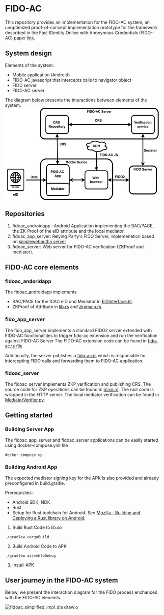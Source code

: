 # FIDO-AC

This repository provides an implementation for the FIDO-AC system, an unoptimized proof-of-concept implementation prototype for the framework described in the Fast IDentity Online with Anonymous Credentials (FIDO-AC) paper [link](http://arxiv.org/abs/2305.16758).

## System design

Elements of the system:
* Mobile application (Android)
* FIDO-AC javascript that intercepts calls to navigator object
* FIDO server
* FIDO-AC server

The diagram below presents the interactions between elements of the system.
<img src="img/FIDO-AC.png" width="500" height="300">

## Repositories

1) fidoac_androidapp : Android Application implementing the BAC/PACE, the ZK-Proof of the eID attribute and the local mediator.
2) fidoac_app_server: Relying Party's FIDO Server, implemenetion based on [simplewebauthn server](https://github.com/MasterKale/SimpleWebAuthn/tree/master/packages/server#) 
3) fidoac_server: Web server for FIDO-AC verification (ZKProof and mediator).

## FIDO-AC core elements

### fidoac_andoridapp
The fidoac_androidapp implements
- BAC/PACE for the ICAO eID and Mediator in [EIDInterface.kt](fidoac_androidapp/app/src/main/java/anon/fidoac/EIDInterface.kt).
- ZKProof of Attribute in [lib.rs](fidoac_androidapp/rust/src/lib.rs) and [zkpmain.rs](fidoac_androidapp/rust/src/zkp/zkpmain.rs).

### fido_app_server
The fido_app_server implements a standard FIDO2 server extended with FIDO-AC functionalities to trigger fido-ac extension and run the verification against FIDO-AC Server 
The FIDO-AC extension code can be found in [fido-ac.ts file](fidoac_app_server/fido-ac.ts)

Additionally, the server publishes a [fido-ac.js](fidoac_app_server/public/fido-ac.js) which is responsible for intercepting FIDO calls and forwarding them to FIDO-AC application.

### fidoac_server
The fidoac_server implements ZKP verification and publishing CRS. The source code for ZKP operations can be found in [main.rs](fidoac_server/rust/src/main.rs).
The rust code is wrapped in the HTTP server. 
The local mediator verification can be found in [MediatorVerifier.py](fidoac_server/MediatorVerifier.py). 

## Getting started
### Building Server App
The fidoac_app_server and fidoac_server applications can be easily started using docker-compose.yml file
```
docker compose up
```

### Building Android App
The expected mediator signing key for the APK is also provided and already preconfigured in build.gradle. 

Prerequisites:
- Android SDK, NDK
- Rust
- Setup for Rust toolchain for Android. See [Mozilla - Building and Deploying a Rust library on Android](https://mozilla.github.io/firefox-browser-architecture/experiments/2017-09-21-rust-on-android.html).

1) Build Rust Code to lib.so
```
./gradlew cargoBuild
```

2) Build Android Code to APK
```
./gradlew assembleDebug
```

3) Install APK

## User journey in the FIDO-AC system
Below, we present the interaction diagram for the FIDO process enchanced with the FIDO-AC elements.

![fidoac_simplified_impl_dia drawio](https://user-images.githubusercontent.com/13492945/232001458-3bf2bbe5-2738-4a8a-b926-86ec6210a9cc.svg)

